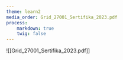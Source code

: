 ```yaml
---
theme: learn2
media_order: Grid_27001_Sertifika_2023.pdf
process:
    markdown: true
    twig: false
---
```


![[Grid_27001_Sertifika_2023.pdf]]
